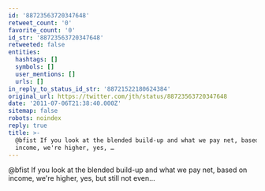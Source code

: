 ```yaml
---
id: '88723563720347648'
retweet_count: '0'
favorite_count: '0'
id_str: '88723563720347648'
retweeted: false
entities:
  hashtags: []
  symbols: []
  user_mentions: []
  urls: []
in_reply_to_status_id_str: '88721522180624384'
original_url: https://twitter.com/jth/status/88723563720347648
date: '2011-07-06T21:38:40.000Z'
sitemap: false
robots: noindex
reply: true
title: >-
  @bfist If you look at the blended build-up and what we pay net, based on
  income, we're higher, yes, …
---
```


@bfist If you look at the blended build-up and what we pay net, based on income, we're higher, yes, but still not even...